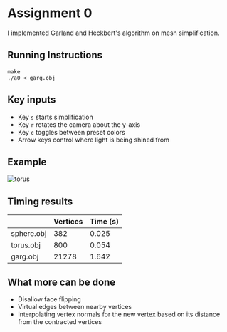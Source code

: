 # Assignment 0

I implemented Garland and Heckbert's algorithm on mesh simplification.

## Running Instructions

```
make
./a0 < garg.obj
```

## Key inputs

* Key `s` starts simplification
* Key `r` rotates the camera about the y-axis
* Key `c` toggles between preset colors
* Arrow keys control where light is being shined from

## Example

![torus](https://user-images.githubusercontent.com/7254326/168430168-714d34c2-ed0d-491b-9594-8345a6951469.gif)

## Timing results

|             | Vertices | Time (s) |
| ----------- | -------  | -------- |
| sphere.obj  | 382      | 0.025    |
| torus.obj   | 800      | 0.054    |
| garg.obj    | 21278    | 1.642    |

## What more can be done

* Disallow face flipping
* Virtual edges between nearby vertices
* Interpolating vertex normals for the new vertex based on its distance from the contracted vertices

